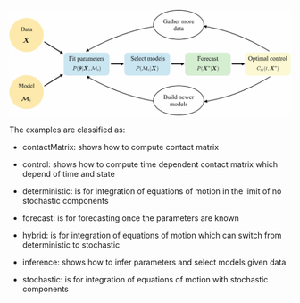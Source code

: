 ![Imagel](pipeline.jpg)

The examples are classified as:

* contactMatrix: shows how to compute contact matrix 

* control: shows how to compute time dependent contact matrix which depend of time and state

* deterministic: is for integration of equations of motion in the limit of no stochastic components

* forecast: is for forecasting once the parameters are known

* hybrid: is for integration of equations of motion which can switch from deterministic to stochastic

* inference: shows how to infer parameters and select models given data

* stochastic: is for integration of equations of motion with stochastic components
